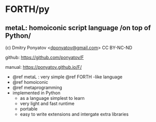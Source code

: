 # FORTH/py
## metaL: homoiconic script language /on top of Python/

(c) Dmitry Ponyatov <<dponyatov@gmail.com>> CC BY-NC-ND

github: https://github.com/ponyatov/F

manual: https://ponyatov.github.io/F/

* @ref metaL : very simple @ref FORTH -like language
* @ref homoiconic
* @ref metaprogramming
* implemented in Python 
  * as a language simplest to learn
  * very light and fast runtime
  * portable
  * easy to write extensions and intergate extra libraries
